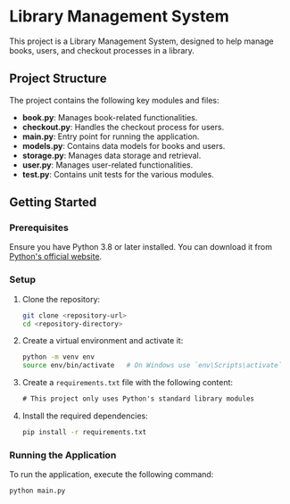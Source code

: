 # Library Management System

This project is a Library Management System, designed to help manage books, users, and checkout processes in a library.

## Project Structure

The project contains the following key modules and files:

- **book.py**: Manages book-related functionalities.
- **checkout.py**: Handles the checkout process for users.
- **main.py**: Entry point for running the application.
- **models.py**: Contains data models for books and users.
- **storage.py**: Manages data storage and retrieval.
- **user.py**: Manages user-related functionalities.
- **test.py**: Contains unit tests for the various modules.

## Getting Started

### Prerequisites

Ensure you have Python 3.8 or later installed. You can download it from [Python's official website](https://www.python.org/downloads/).

### Setup

1. Clone the repository:

    ```sh
    git clone <repository-url>
    cd <repository-directory>
    ```

2. Create a virtual environment and activate it:

    ```sh
    python -m venv env
    source env/bin/activate   # On Windows use `env\Scripts\activate`
    ```

3. Create a `requirements.txt` file with the following content:

    ```txt
    # This project only uses Python's standard library modules
    ```

4. Install the required dependencies:

    ```sh
    pip install -r requirements.txt
    ```

### Running the Application

To run the application, execute the following command:

```sh
python main.py
